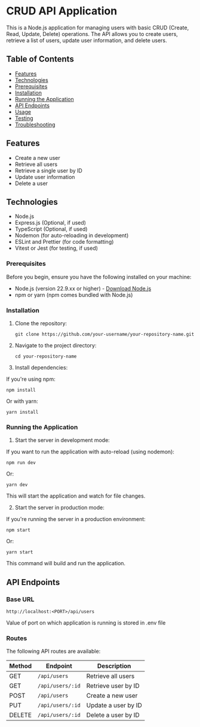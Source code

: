 # CRUD API Application

This is a Node.js application for managing users with basic CRUD (Create, Read, Update, Delete) operations. The API allows you to create users, retrieve a list of users, update user information, and delete users.

## Table of Contents

- [Features](#features)
- [Technologies](#technologies)
- [Prerequisites](#prerequisites)
- [Installation](#installation)
- [Running the Application](#running-the-application)
- [API Endpoints](#api-endpoints)
- [Usage](#usage)
- [Testing](#testing)
- [Troubleshooting](#troubleshooting)

## Features

- Create a new user
- Retrieve all users
- Retrieve a single user by ID
- Update user information
- Delete a user

## Technologies

- Node.js
- Express.js (Optional, if used)
- TypeScript (Optional, if used)
- Nodemon (for auto-reloading in development)
- ESLint and Prettier (for code formatting)
- Vitest or Jest (for testing, if used)

### Prerequisites

Before you begin, ensure you have the following installed on your machine:

- Node.js (version 22.9.xx or higher) - [Download Node.js](https://nodejs.org/)
- npm or yarn (npm comes bundled with Node.js)

### Installation

1. Clone the repository:

   `git clone https://github.com/your-username/your-repository-name.git`

2. Navigate to the project directory:

   `cd your-repository-name`

3. Install dependencies:

If you're using npm:

`npm install`

Or with yarn:

`yarn install`

### Running the Application

1. Start the server in development mode:

If you want to run the application with auto-reload (using nodemon):

`npm run dev`

Or:

`yarn dev`

This will start the application and watch for file changes.

2. Start the server in production mode:

If you're running the server in a production environment:

`npm start`

Or:

`yarn start`

This command will build and run the application.

## API Endpoints

### Base URL

`http://localhost:<PORT>/api/users`

Value of port on which application is running is stored in .env file

### Routes

The following API routes are available:

| Method | Endpoint         | Description         |
| ------ | ---------------- | ------------------- |
| GET    | `/api/users`     | Retrieve all users  |
| GET    | `/api/users/:id` | Retrieve user by ID |
| POST   | `/api/users`     | Create a new user   |
| PUT    | `/api/users/:id` | Update a user by ID |
| DELETE | `/api/users/:id` | Delete a user by ID |
